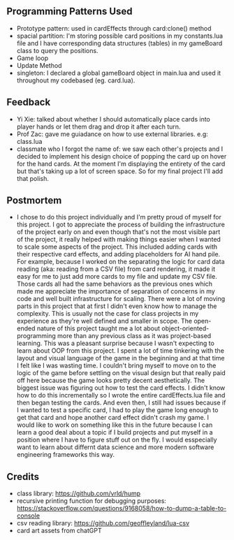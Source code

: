 
## Programming Patterns Used
- Prototype pattern: used in cardEffects through card:clone() method
- spacial partition: I'm storing possible card positions in my constants.lua file and I have corresponding data structures (tables) in my gameBoard class to query the positions. 
- Game loop
- Update Method
- singleton: I declared a global gameBoard object in main.lua and used it throughout my codebased (eg. card.lua). 


## Feedback
- Yi Xie: talked about whether I should automatically place cards into player hands or let them drag and drop it after each turn. 
- Prof Zac: gave me guiadance on how to use external libraries. e.g: class.lua
- classmate who I forgot the name of: we saw each other's projects and I decided to implement his design choice of popping the card up on hover for the hand cards. At the moment I'm displaying the entirety of the card but that's taking up a lot of screen space. So for my final project I'll add that polish. 


## Postmortem
- I chose to do this project individually and I'm pretty proud of myself for this project. I got to appreciate the process of building the infrastructure of the project early on and even though that's not the most visible part of the project, it really helped with making things easier when I wanted to scale some aspects of the project. This included adding cards with their respective card effects, and adding placeholders for AI hand pile. For example, because I worked on the separating the logic for card data reading (aka: reading from a CSV file) from card rendering, it made it easy for me to just add more cards to my file and update my CSV file. Those cards all had the same behaviors as the previous ones which made me appreciate the importance of separation of concerns in my code and well built infrastructure for scaling. There were a lot of moving parts in this project that at first I didn't even know how to manage the complexity. This is usually not the case for class projects in my experience as they're well defined and smaller in scope. The open-ended nature of this project taught me a lot about object-oriented-programming more than any previous class as it was project-based learning. This was a pleasant surprise because I wasn't expecting to learn about OOP from this project. I spent a lot of time tinkering with the layout and visual language of the game in the beginning and at that time I felt like I was wasting time. I couldn't bring myself to move on to the logic of the game before settling on the visual design but that really paid off here because the game looks pretty decent aesthetically. The biggest issue was figuring out how to test the card effects. I didn't know how to do this incrementally so I wrote the entire cardEffects.lua file and then began testing the cards. And even then, I still had issues because if I wanted to test a specific card, I had to play the game long enough to get that card and hope another card effect didn't crash my game. I would like to work on something like this in the future because I can learn a good deal about a topic if I build projects and put myself in a position where I have to figure stuff out on the fly. I would esspecially want to learn about differnt data science and more modern software engineering frameworks this way. 


## Credits
- class library: https://github.com/vrld/hump 
- recursive printing function for debugging purposes: https://stackoverflow.com/questions/9168058/how-to-dump-a-table-to-console
- csv reading library: https://github.com/geoffleyland/lua-csv 
- card art assets from chatGPT



